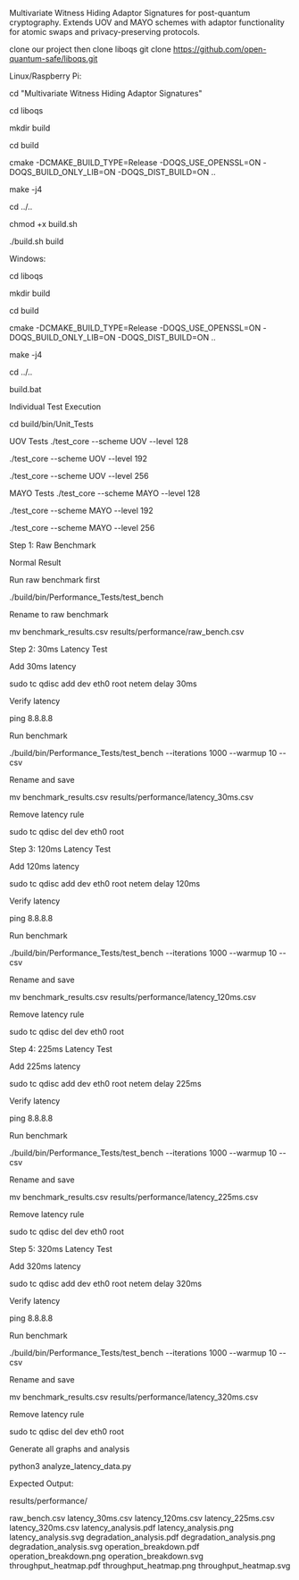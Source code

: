 Multivariate Witness Hiding Adaptor Signatures for post-quantum cryptography. Extends UOV and MAYO schemes with adaptor functionality for atomic swaps and privacy-preserving protocols.

clone our project then clone liboqs
git clone https://github.com/open-quantum-safe/liboqs.git

Linux/Raspberry Pi:

cd "Multivariate Witness Hiding Adaptor Signatures"

cd liboqs

mkdir build

cd build

cmake -DCMAKE_BUILD_TYPE=Release -DOQS_USE_OPENSSL=ON -DOQS_BUILD_ONLY_LIB=ON -DOQS_DIST_BUILD=ON ..

make -j4

cd ../..

chmod +x build.sh

./build.sh build

Windows:

cd liboqs

mkdir build

cd build

cmake -DCMAKE_BUILD_TYPE=Release -DOQS_USE_OPENSSL=ON -DOQS_BUILD_ONLY_LIB=ON -DOQS_DIST_BUILD=ON ..

make -j4

cd ../..

build.bat

Individual Test Execution

cd build/bin/Unit_Tests

UOV Tests
./test_core --scheme UOV --level 128

./test_core --scheme UOV --level 192

./test_core --scheme UOV --level 256

MAYO Tests
./test_core --scheme MAYO --level 128

./test_core --scheme MAYO --level 192

./test_core --scheme MAYO --level 256

Step 1: Raw Benchmark

Normal Result

Run raw benchmark first

./build/bin/Performance_Tests/test_bench 

Rename to raw benchmark

mv benchmark_results.csv results/performance/raw_bench.csv

Step 2: 30ms Latency Test

Add 30ms latency

sudo tc qdisc add dev eth0 root netem delay 30ms

Verify latency

ping 8.8.8.8

Run benchmark

./build/bin/Performance_Tests/test_bench --iterations 1000 --warmup 10 --csv

Rename and save

mv benchmark_results.csv results/performance/latency_30ms.csv

Remove latency rule

sudo tc qdisc del dev eth0 root

Step 3: 120ms Latency Test

Add 120ms latency

sudo tc qdisc add dev eth0 root netem delay 120ms

Verify latency

ping 8.8.8.8

Run benchmark

./build/bin/Performance_Tests/test_bench --iterations 1000 --warmup 10 --csv

Rename and save

mv benchmark_results.csv results/performance/latency_120ms.csv

Remove latency rule

sudo tc qdisc del dev eth0 root

Step 4: 225ms Latency Test

Add 225ms latency

sudo tc qdisc add dev eth0 root netem delay 225ms

Verify latency

ping 8.8.8.8

Run benchmark

./build/bin/Performance_Tests/test_bench --iterations 1000 --warmup 10 --csv

Rename and save

mv benchmark_results.csv results/performance/latency_225ms.csv

Remove latency rule

sudo tc qdisc del dev eth0 root

Step 5: 320ms Latency Test

Add 320ms latency

sudo tc qdisc add dev eth0 root netem delay 320ms

Verify latency

ping 8.8.8.8

Run benchmark

./build/bin/Performance_Tests/test_bench --iterations 1000 --warmup 10 --csv

Rename and save

mv benchmark_results.csv results/performance/latency_320ms.csv

Remove latency rule

sudo tc qdisc del dev eth0 root

Generate all graphs and analysis

python3 analyze_latency_data.py

Expected Output:

results/performance/

raw_bench.csv
latency_30ms.csv
latency_120ms.csv
latency_225ms.csv
latency_320ms.csv
latency_analysis.pdf
latency_analysis.png
latency_analysis.svg
degradation_analysis.pdf
degradation_analysis.png
degradation_analysis.svg
operation_breakdown.pdf
operation_breakdown.png
operation_breakdown.svg
throughput_heatmap.pdf
throughput_heatmap.png
throughput_heatmap.svg
